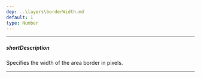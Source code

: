 ```yaml
---
dep: ..\layers\borderWidth.md
default: 1
type: Number
---
```

---
##### shortDescription
Specifies the width of the area border in pixels.

---

